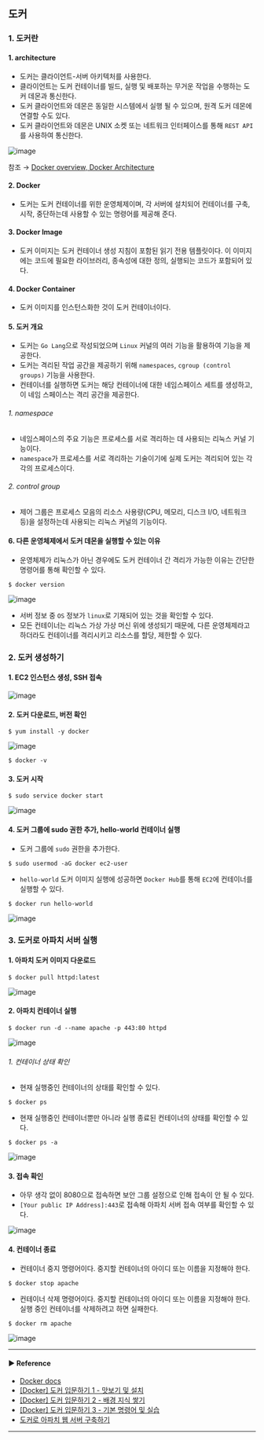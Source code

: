 ## 도커
### 1. 도커란
#### 1. architecture
- 도커는 클라이언트-서버 아키텍처를 사용한다. 
- 클라이언트는 도커 컨테이너를 빌드, 실행 및 배포하는 무거운 작업을 수행하는 도커 데몬과 통신한다. 
- 도커 클라이언트와 데몬은 동일한 시스템에서 실행 될 수 있으며, 원격 도커 데몬에 연결할 수도 있다. 
- 도커 클라이언트와 데몬은 UNIX 소켓 또는 네트워크 인터페이스를 통해 `REST API`를 사용하여 통신한다. 

![image](https://github.com/sanguk2794/AWS/assets/97398071/38fa3478-2994-49ad-8551-9b70f2125fe3)

참조 → [Docker overview, Docker Architecture](https://docs.docker.com/get-started/overview/)

#### 2. Docker
- 도커는 도커 컨테이너를 위한 운영체제이며, 각 서버에 설치되어 컨테이너를 구축, 시작, 중단하는데 사용할 수 있는 명령어를 제공해 준다.

#### 3. Docker Image
- 도커 이미지는 도커 컨테이너 생성 지침이 포함된 읽기 전용 템플릿이다. 이 이미지에는 코드에 필요한 라이브러리, 종속성에 대한 정의, 실행되는 코드가 포함되어 있다.

#### 4. Docker Container
- 도커 이미지를 인스턴스화한 것이 도커 컨테이너이다.

#### 5. 도커 개요
- 도커는 `Go Lang`으로 작성되었으며 `Linux` 커널의 여러 기능을 활용하여 기능을 제공한다. 
- 도커는 격리된 작업 공간을 제공하기 위해 `namespaces`, `cgroup (control groups)` 기능을 사용한다.
- 컨테이너를 실행하면 도커는 해당 컨테이너에 대한 네임스페이스 세트를 생성하고, 이 네임 스페이스는 격리 공간을 제공한다.

###### 1. namespace
- 네임스페이스의 주요 기능은 프로세스를 서로 격리하는 데 사용되는 리눅스 커널 기능이다.
- `namespace`가 프로세스를 서로 격리하는 기술이기에 실제 도커는 격리되어 있는 각각의 프로세스이다.

###### 2. control group
- 제어 그룹은 프로세스 모음의 리소스 사용량(CPU, 메모리, 디스크 I/O, 네트워크 등)을 설정하는데 사용되는 리눅스 커널의 기능이다.

#### 6. 다른 운영체제에서 도커 데몬을 실행할 수 있는 이유
- 운영체제가 리눅스가 아닌 경우에도 도커 컨테이너 간 격리가 가능한 이유는 간단한 명령어를 통해 확인할 수 있다.

~~~ shell
$ docker version
~~~

![image](https://github.com/sanguk2794/AWS/assets/97398071/919abd66-9a01-4dcd-81fa-3cd38278ae99)

- 서버 정보 중 `OS` 정보가 `linux`로 기재되어 있는 것을 확인할 수 있다.
- 모든 컨테이너는 리눅스 가상 가상 머신 위에 생성되기 때문에, 다른 운영체제라고 하더라도 컨테이너를 격리시키고 리소스를 할당, 제한할 수 있다.

### 2. 도커 생성하기
#### 1. EC2 인스턴스 생성, SSH 접속

![image](https://github.com/sanguk2794/AWS/assets/97398071/0bba32fc-146a-4fde-b817-98e31b93545b)

#### 2. 도커 다운로드, 버전 확인
~~~ shell
$ yum install -y docker
~~~

![image](https://github.com/sanguk2794/AWS/assets/97398071/dd186c39-a329-495c-824a-5433585a4b57)

~~~ shell
$ docker -v
~~~

#### 3. 도커 시작
~~~ shell
$ sudo service docker start
~~~

![image](https://github.com/sanguk2794/AWS/assets/97398071/bb1436b3-64d0-478b-9b3d-bb4ad86cd453)

#### 4. 도커 그룹에 sudo 권한 추가, hello-world 컨테이너 실행
- 도커 그룹에 `sudo` 권한을 추가한다.
~~~ shell
$ sudo usermod -aG docker ec2-user
~~~

- `hello-world` 도커 이미지 실행에 성공하면 `Docker Hub`를 통해 `EC2`에 컨테이너를 실행할 수 있다.
~~~ shell
$ docker run hello-world
~~~

![image](https://github.com/sanguk2794/AWS/assets/97398071/85f5c23b-3c71-4bc5-931b-98f8063fd760)

### 3. 도커로 아파치 서버 실행
#### 1. 아파치 도커 이미지 다운로드
~~~ shell
$ docker pull httpd:latest
~~~

![image](https://github.com/sanguk2794/AWS/assets/97398071/636ad95c-2df8-4696-95e8-e94e5498c731)

#### 2. 아파치 컨테이너 실행
~~~ shell
$ docker run -d --name apache -p 443:80 httpd
~~~

![image](https://github.com/sanguk2794/AWS/assets/97398071/df8ca7d0-9f03-4346-bb98-d37160e4f207)

###### 1. 컨테이너 상태 확인
- 현재 실행중인 컨테이너의 상태를 확인할 수 있다.
~~~ shell
$ docker ps
~~~

- 현재 실행중인 컨테이너뿐만 아니라 실행 종료된 컨테이너의 상태를 확인할 수 있다.
~~~ shell
$ docker ps -a
~~~

![image](https://github.com/sanguk2794/AWS/assets/97398071/bae4a11c-f9a3-441e-ab8e-20260c3eaaf5)

#### 3. 접속 확인
- 아무 생각 없이 8080으로 접속하면 보안 그룹 설정으로 인해 접속이 안 될 수 있다.
- `[Your public IP Address]:443`로 접속해 아파치 서버 접속 여부를 확인할 수 있다.

![image](https://github.com/sanguk2794/AWS/assets/97398071/311834c4-47f2-4e58-920e-50534007e700)

#### 4. 컨테이너 종료
- 컨테이너 중지 명령어이다. 중지할 컨테이너의 아이디 또는 이름을 지정해야 한다.
~~~ shell
$ docker stop apache
~~~

- 컨테이너 삭제 명령어이다. 중지할 컨테이너의 아이디 또는 이름을 지정해야 한다. 실행 중인 컨테이너를 삭제하려고 하면 실패한다.
~~~ shell
$ docker rm apache
~~~
![image](https://github.com/sanguk2794/AWS/assets/97398071/1078cde8-887c-426e-beeb-b5dab4fbbfe9)


---
#### ▶ Reference
- [Docker docs](https://docs.docker.com/)
- [[Docker] 도커 입문하기 1 - 맛보기 및 설치](https://code-masterjung.tistory.com/130)
- [[Docker] 도커 입문하기 2 - 배경 지식 쌓기](https://code-masterjung.tistory.com/131)
- [[Docker] 도커 입문하기 3 - 기본 명령어 및 실습](https://code-masterjung.tistory.com/132)
- [도커로 아파치 웹 서버 구축하기](https://conservative-vector.tistory.com/entry/도커에서-아파치-웹-서버-실행하기)
---
